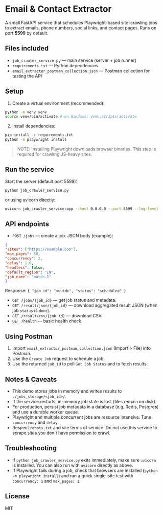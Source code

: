 # Email & Contact Extractor


A small FastAPI service that schedules Playwright-based site-crawling jobs to extract emails, phone numbers, social links, and contact pages. Runs on port **5599** by default.


## Files included
- `job_crawler_service.py` — main service (server + job runner)
- `requirements.txt` — Python dependencies
- `email_extractor_postman_collection.json` — Postman collection for testing the API


## Setup
1. Create a virtual environment (recommended):


```bash
python -m venv venv
source venv/bin/activate # on Windows: venv\Scripts\activate
```


2. Install dependencies:


```bash
pip install -r requirements.txt
python -m playwright install
```


> NOTE: Installing Playwright downloads browser binaries. This step is required for crawling JS-heavy sites.


## Run the service


Start the server (default port 5599):


```bash
python job_crawler_service.py
```


or using uvicorn directly:


```bash
uvicorn job_crawler_service:app --host 0.0.0.0 --port 5599 --log-level info
```


## API endpoints


- `POST /jobs` — create a job. JSON body (example):


```json
{
"sites": ["https://example.com"],
"max_pages": 50,
"concurrency": 2,
"delay": 1.0,
"headless": false,
"default_region": "IN",
"job_name": "batch-1"
}
```


Response: `{ "job_id": "<uuid>", "status": "scheduled" }`


- `GET /jobs/{job_id}` — get job status and metadata.
- `GET /result/json/{job_id}` — download aggregated result JSON (when job `status` is `done`).
- `GET /result/csv/{job_id}` — download CSV.
- `GET /health` — basic health check.


## Using Postman
1. Import `email_extractor_postman_collection.json` (Import > File) into Postman.
2. Use the `Create Job` request to schedule a job.
3. Use the returned `job_id` to poll `Get Job Status` and to fetch results.


## Notes & Caveats
- This demo stores jobs in memory and writes results to `./jobs_storage/<job_id>/`.
- If the service restarts, in-memory job state is lost (files remain on disk).
- For production, persist job metadata in a database (e.g. Redis, Postgres) and use a durable worker queue.
- Playwright and multiple concurrent jobs are resource intensive. Tune `concurrency` and `delay`.
- Respect `robots.txt` and site terms of service. Do not use this service to scrape sites you don't have permission to crawl.


## Troubleshooting
- If `python job_crawler_service.py` exits immediately, make sure `uvicorn` is installed. You can also run with `uvicorn` directly as above.
- If Playwright fails during a job, check that browsers are installed (`python -m playwright install`) and run a quick single-site test with `concurrency: 1` and `max_pages: 1`.


## License
MIT
